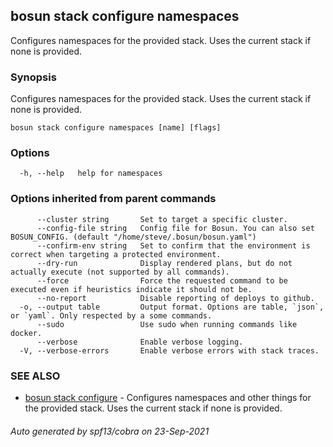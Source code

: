 ## bosun stack configure namespaces

Configures namespaces for the provided stack. Uses the current stack if none is provided.

### Synopsis

Configures namespaces for the provided stack. Uses the current stack if none is provided.

```
bosun stack configure namespaces [name] [flags]
```

### Options

```
  -h, --help   help for namespaces
```

### Options inherited from parent commands

```
      --cluster string       Set to target a specific cluster.
      --config-file string   Config file for Bosun. You can also set BOSUN_CONFIG. (default "/home/steve/.bosun/bosun.yaml")
      --confirm-env string   Set to confirm that the environment is correct when targeting a protected environment.
      --dry-run              Display rendered plans, but do not actually execute (not supported by all commands).
      --force                Force the requested command to be executed even if heuristics indicate it should not be.
      --no-report            Disable reporting of deploys to github.
  -o, --output table         Output format. Options are table, `json`, or `yaml`. Only respected by a some commands.
      --sudo                 Use sudo when running commands like docker.
      --verbose              Enable verbose logging.
  -V, --verbose-errors       Enable verbose errors with stack traces.
```

### SEE ALSO

* [bosun stack configure](bosun_stack_configure.md)	 - Configures namespaces and other things for the provided stack. Uses the current stack if none is provided.

###### Auto generated by spf13/cobra on 23-Sep-2021
